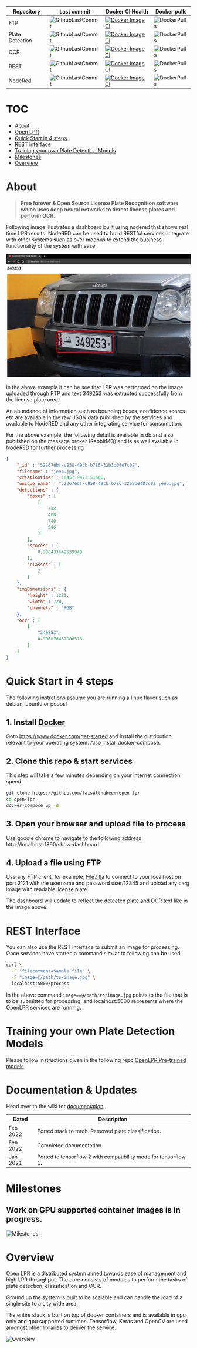 |Repository|Last commit|Docker CI Health|Docker pulls|
|---|---|---|---|
|FTP|![GithubLastCommit](https://img.shields.io/github/last-commit/faisalthaheem/open-lpr-ftp)|[![Docker Image CI](https://github.com/faisalthaheem/open-lpr-ftp/actions/workflows/docker-publish.yml/badge.svg)](https://github.com/faisalthaheem/open-lpr-ftp/actions/workflows/docker-publish.yml)|![DockerPulls](https://img.shields.io/docker/pulls/faisalthaheem/open-lpr-ftp)|
|Plate Detection|![GithubLastCommit](https://img.shields.io/github/last-commit/faisalthaheem/open-lpr-plate-detection)|[![Docker Image CI](https://github.com/faisalthaheem/open-lpr-plate-detection/actions/workflows/docker-image.yml/badge.svg)](https://github.com/faisalthaheem/open-lpr-plate-detection/actions/workflows/docker-image.yml)|![DockerPulls](https://img.shields.io/docker/pulls/faisalthaheem/open-lpr-plate-detection)|
|OCR|![GithubLastCommit](https://img.shields.io/github/last-commit/faisalthaheem/open-lpr-ocr)|[![Docker Image CI](https://github.com/faisalthaheem/open-lpr-ocr/actions/workflows/docker-image.yml/badge.svg)](https://github.com/faisalthaheem/open-lpr-ocr/actions/workflows/docker-image.yml)|![DockerPulls](https://img.shields.io/docker/pulls/faisalthaheem/open-lpr-ocr)|
|REST|![GithubLastCommit](https://img.shields.io/github/last-commit/faisalthaheem/open-lpr-rest)|[![Docker Image CI](https://github.com/faisalthaheem/open-lpr-rest/actions/workflows/docker-publish.yml/badge.svg)](https://github.com/faisalthaheem/open-lpr-rest/actions/workflows/docker-publish.yml)|![DockerPulls](https://img.shields.io/docker/pulls/faisalthaheem/open-lpr-rest)|
|NodeRed|![GithubLastCommit](https://img.shields.io/github/last-commit/faisalthaheem/open-lpr-nodered)|[![Docker Image CI](https://github.com/faisalthaheem/open-lpr-nodered/actions/workflows/docker-image.yml/badge.svg)](https://github.com/faisalthaheem/open-lpr-nodered/actions/workflows/docker-image.yml)|![DockerPulls](https://img.shields.io/docker/pulls/faisalthaheem/open-lpr-nodered)|

# TOC
- [About](https://github.com/faisalthaheem/open-lpr#about)
- [Open LPR](https://github.com/faisalthaheem/open-lpr#about)
- [Quick Start in 4 steps](https://github.com/faisalthaheem/open-lpr#quick-start-in-4-steps)
- [REST interface](https://github.com/faisalthaheem/open-lpr#rest-interface)
- [Training your own Plate Detection Models](https://github.com/faisalthaheem/open-lpr#training-your-own-plate-detection-models)
- [Milestones](https://github.com/faisalthaheem/open-lpr#milestones)
- [Overview](https://github.com/faisalthaheem/open-lpr#overview)

# About

> **Free forever & Open Source License Plate Recognition software which uses deep neural networks to detect license plates and perform OCR.**

Following image illustrates a dashboard built using nodered that shows real time LPR results. NodeRED can be used to build RESTful services, integrate with other systems such as over modbus to extend the business functionality of the system with ease.

![In Action | LPR Performed on an image and results displayed in NodeRED Dashboard](docs/jeep-lpr.png?raw=true)

In the above example it can be see that LPR was performed on the image uploaded through FTP and text 349253 was extracted successfully from the license plate area.

An abundance of information such as bounding boxes, confidence scores etc are available in the raw JSON data published by the services and available to NodeRED and any other integrating service for consumption.
 
 For the above example, the following detail is available in db and also published on the message broker (RabbitMQ) and is as well available in NodeRED for further processing

```json
{
    "_id" : "522676bf-c958-49cb-b786-32b3d0407c02",
    "filename" : "jeep.jpg",
    "creationtime" : 1645719472.51666,
    "unique_name" : "522676bf-c958-49cb-b786-32b3d0407c02_jeep.jpg",
    "detections" : {
        "boxes" : [ 
            [ 
                348, 
                400, 
                740, 
                546
            ]
        ],
        "scores" : [ 
            0.998433649539948
        ],
        "classes" : [ 
            2
        ]
    },
    "imgDimensions" : {
        "height" : 1281,
        "width" : 720,
        "channels" : "RGB"
    },
    "ocr" : [ 
        [ 
            "349253", 
            0.996076437906518
        ]
    ]
}
```

# Quick Start in 4 steps

The following instrctions assume you are running a linux flavor such as debian, ubuntu or popos!

## 1. Install [Docker](https://www.docker.com/get-started)
Goto https://www.docker.com/get-started and install the distribution relevant to your operating system.
Also install docker-compose.

## 2. Clone this repo & start services
This step will take a few minutes depending on your internet connection speed.

```bash
git clone https://github.com/faisalthaheem/open-lpr
cd open-lpr
docker-compose up -d
```
## 3. Open your browser and upload file to process

Use google chrome to navigate to the following address
http://localhost:1890/show-dashboard

## 4. Upload a file using FTP

Use any FTP client, for example, [FileZilla](https://filezilla-project.org/) to connect to your localhost on port 2121 with the username and password user/12345 and upload any carg image with readable license plate.

The dashboard will update to reflect the detected plate and OCR text like in the image above.

# REST Interface

You can also use the REST interface to submit an image for processing. Once services have started a command similar to following can be used
```bash
curl \
  -F "filecomment=Sample file" \
  -F "image=@/path/to/image.jpg" \
  localhost:5000/process
```

In the above command `image==@/path/to/image.jpg` points to the file that is to be submitted for processing, and localhost:5000 represents where the OpenLPR services are running.

# Training your own Plate Detection Models
Please follow instructions given in the following repo
[OpenLPR Pre-trained models](https://github.com/faisalthaheem/open-lpr-pretrained-models)

# Documentation & Updates
Head over to the wiki for [documentation](https://github.com/faisalthaheem/open-lpr/wiki/Documentation).

Dated|Description
---|---
Feb 2022|Ported stack to torch. Removed plate classification.
Feb 2022|Completed documentation.
Jan 2021|Ported to tensorflow 2 with compatibility mode for tensorflow 1.
 
# Milestones
 

## Work on GPU supported container images is in progress.

![Milestones](https://raw.githack.com/faisalthaheem/open-lpr/master/docs/Milestones.png)

# Overview

Open LPR is a distributed system aimed towards ease of management and high LPR throughput. The core consists of modules to perform the tasks of plate detection, classification and OCR.

Ground up the system is built to be scalable and can handle the load of a single site to a city wide area.

The entire stack is built on top of docker containers and is available in cpu only and gpu supported runtimes.
Tensorflow, Keras and OpenCV are used amongst other libraries to deliver the service.

![Overview](https://rawcdn.githack.com/faisalthaheem/open-lpr/b701dd0df6278ee4209c5671af3b345d096bfe62/docs/overview-v2.png)

